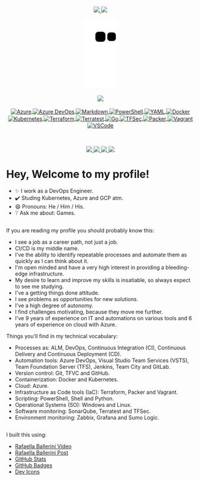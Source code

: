 <div align="center" style="display: inline_block"><br>
  <a href="https://github.com/alexgiannotti">
  <img height="180em" src="https://github-readme-stats.vercel.app/api?username=alexgiannotti&show_icons=true&theme=chartreuse-dark&include_all_commits=true&count_private=true"/>
  <img height="180em" src="https://github-readme-stats.vercel.app/api/top-langs/?username=alexgiannotti&layout=compact&langs_count=16&theme=chartreuse-dark"/>
</div>

<div align="center" style="display: inline_block"><br>
    <img height="180em" src="https://github.com/alexgiannotti/alexgiannotti/blob/output/github-contribution-grid-snake.svg"/>
</div>

<div align="center" style="display: inline_block"><br>
  <div>
    <img align="center" height="180em" src="https://github-readme-stats.vercel.app/api/wakatime?username=alexgiannotti&layout=compact&langs_count=10&theme=chartreuse-dark"/>
  </div>
  <div><br>
    <img align="center" alt="Azure" height="30" width="40" src="https://github.com/alexgiannotti/alexgiannotti/blob/main/icons/azure-original.svg">
    <img align="center" alt="Azure DevOps" height="30" width="40" src="https://github.com/alexgiannotti/alexgiannotti/blob/main/icons/Azure-DevOps.svg">    
    <img align="center" alt="Markdown" height="30" width="40" src="https://github.com/alexgiannotti/alexgiannotti/blob/main/icons/markdown-original.svg">
    <img align="center" alt="PowerShell" height="30" width="40" src="https://github.com/alexgiannotti/alexgiannotti/blob/main/icons/powershell-script-file.svg">
    <img align="center" alt="YAML" height="30" width="40" src="https://github.com/alexgiannotti/alexgiannotti/blob/main/icons/yaml-icon.svg">
    <img align="center" alt="Docker" height="30" width="40" src="https://github.com/alexgiannotti/alexgiannotti/blob/main/icons/docker-original.svg">
    <img align="center" alt="Kubernetes" height="30" width="40" src="https://github.com/alexgiannotti/alexgiannotti/blob/main/icons/kubernetes-icon.svg">
    <img align="center" alt="Terraform" height="30" width="40" src="https://github.com/alexgiannotti/alexgiannotti/blob/main/icons/terraform-icon.svg">
    <img align="center" alt="Terratest" height="30" width="40" src="https://github.com/alexgiannotti/alexgiannotti/blob/main/icons/Terratest-icon.jpg">
    <img align="center" alt="Go" height="30" width="40" src="https://github.com/alexgiannotti/alexgiannotti/blob/main/icons/go-original.svg">
    <img align="center" alt="TFSec" height="30" width="40" src="https://github.com/alexgiannotti/alexgiannotti/blob/main/icons/tfsec-icon.png">
    <img align="center" alt="Packer" height="30" width="40" src="https://github.com/alexgiannotti/alexgiannotti/blob/main/icons/packer-icon.svg">
    <img align="center" alt="Vagrant" height="30" width="40" src="https://github.com/alexgiannotti/alexgiannotti/blob/main/icons/vagrant-original.svg">
    <img align="center" alt="VSCode" height="30" width="40" src="https://github.com/alexgiannotti/alexgiannotti/blob/main/icons/vscode-original.svg">
  </div>
</div>
  
##
  
<div align="center" style="display: inline_block"><br>
  <img src="https://img.shields.io/badge/PlayStation-003791?style=for-the-badge&logo=playstation&logoColor=white" target="_blank">
  <img src="https://img.shields.io/badge/Nintendo_Switch-E60012?style=for-the-badge&logo=nintendo-switch&logoColor=white" target="_blank">
  <img src="https://img.shields.io/badge/Steam-000000?style=for-the-badge&logo=steam&logoColor=white" target="_blank">
  <a href="https://www.linkedin.com/in/alexgiannotti/?locale=en_US" target="_blank"><img src="https://img.shields.io/badge/LinkedIn-0077B5?style=for-the-badge&logo=linkedin&logoColor=white" target="_blank"></a>
</div>
  
##

# Hey, Welcome to my profile!

- ✨ I work as a DevOps Engineer.
- ✔️ Studing Kubernetes, Azure and GCP atm.
- 😄 Pronouns: He / Him / His.
- ❔ Ask me about: Games.

##

If you are reading my profile you should probably know this:

- I see a job as a career path, not just a job.
- CI/CD is my middle name.
- I've the ability to identify repeatable processes and automate them as quickly as I can think about it.
- I'm open minded and have a very high interest in providing a bleeding-edge infrastructure.
- My desire to learn and improve my skills is insatiable, so always expect to see me studying.
- I've a getting things done attitude.
- I see problems as opportunities for new solutions.
- I've a high degree of autonomy.
- I find challenges motivating, because they move me further.
- I've 9 years of experience on IT and automations on various tools and 6 years of experience on cloud with Azure.

Things you'll find in my technical vocabulary:

- Processes as: ALM, DevOps, Continuous Integration (CI), Continuous Delivery and Continuous Deployment (CD).
- Automation tools: Azure DevOps, Visual Studio Team Services (VSTS), Team Foundation Server (TFS), Jenkins, Team City and GitLab.
- Version control: Git, TFVC and GitHub.
- Containerization: Docker and Kubernetes.
- Cloud: Azure.
- Infrastructure as Code tools (IaC): Terraform, Packer and Vagrant.
- Scripting: PowerShell, Shell and Python.
- Operational Systems (SO): Windows and Linux.
- Software monitoring: SonarQube, Terratest and TFSec.
- Environment monitoring: Zabbix, Grafana and Sumo Logic.

##

I built this using:
- [Rafaella Ballerini Video](https://www.youtube.com/watch?v=TsaLQAetPLU)
- [Rafaella Ballerini Post](https://www.instagram.com/p/CPjUBhXDNEE/)
- [GitHub Stats](https://github.com/anuraghazra/github-readme-stats)
- [GitHub Badges](https://dev.to/envoy_/150-badges-for-github-pnk)
- [Dev Icons](https://github.com/devicons/devicon)
